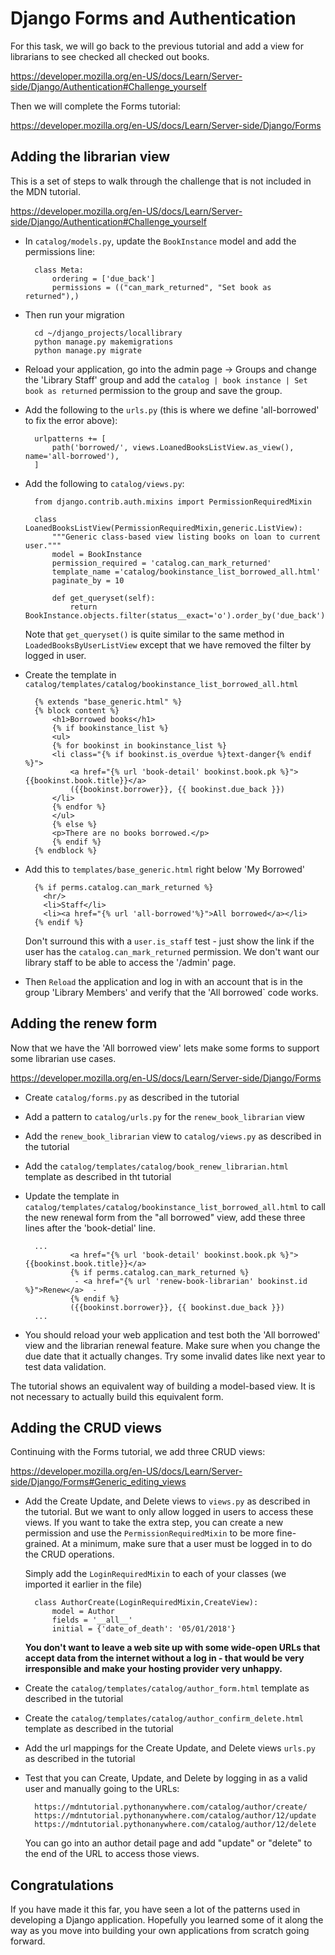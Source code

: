 Django Forms and Authentication
===============================

For this task, we will go back to the previous tutorial and add a view
for librarians to see checked all checked out books.

https://developer.mozilla.org/en-US/docs/Learn/Server-side/Django/Authentication#Challenge_yourself

Then we will complete the Forms tutorial:

https://developer.mozilla.org/en-US/docs/Learn/Server-side/Django/Forms

Adding the librarian view
-------------------------

This is a set of steps to walk through the challenge that is not included in the MDN tutorial.

https://developer.mozilla.org/en-US/docs/Learn/Server-side/Django/Authentication#Challenge_yourself

* In `catalog/models.py`, update the `BookInstance` model and add the permissions line:

        class Meta:
            ordering = ['due_back']
            permissions = (("can_mark_returned", "Set book as returned"),)

* Then run your migration

        cd ~/django_projects/locallibrary
        python manage.py makemigrations
        python manage.py migrate

* Reload your application, go into the admin page -> Groups and change the 'Library Staff' group
and add the `catalog | book instance | Set book as returned` permission to the group and save the group.

* Add the following to the `urls.py` (this is where we define 'all-borrowed' to fix the error above):

        urlpatterns += [
            path('borrowed/', views.LoanedBooksListView.as_view(), name='all-borrowed'),
        ]

* Add the following to `catalog/views.py`:

        from django.contrib.auth.mixins import PermissionRequiredMixin

        class LoanedBooksListView(PermissionRequiredMixin,generic.ListView):
            """Generic class-based view listing books on loan to current user."""
            model = BookInstance
            permission_required = 'catalog.can_mark_returned'
            template_name ='catalog/bookinstance_list_borrowed_all.html'
            paginate_by = 10

            def get_queryset(self):
                return BookInstance.objects.filter(status__exact='o').order_by('due_back')

    Note that `get_queryset()` is quite similar to the same method in `LoadedBooksByUserListView`
    except that we have removed the filter by logged in user.

* Create the template in `catalog/templates/catalog/bookinstance_list_borrowed_all.html`

        {% extends "base_generic.html" %}
        {% block content %}
            <h1>Borrowed books</h1>
            {% if bookinstance_list %}
            <ul>
            {% for bookinst in bookinstance_list %}
            <li class="{% if bookinst.is_overdue %}text-danger{% endif %}">
                <a href="{% url 'book-detail' bookinst.book.pk %}">{{bookinst.book.title}}</a>
                ({{bookinst.borrower}}, {{ bookinst.due_back }})
            </li>
            {% endfor %}
            </ul>
            {% else %}
            <p>There are no books borrowed.</p>
            {% endif %}
        {% endblock %}

* Add this to `templates/base_generic.html` right below 'My Borrowed'

        {% if perms.catalog.can_mark_returned %}
          <hr/>
          <li>Staff</li>
          <li><a href="{% url 'all-borrowed'%}">All borrowed</a></li>
        {% endif %}

    Don't surround this with a `user.is_staff` test - just show the link if the
    user has the `catalog.can_mark_returned` permission.   We don't want our library
    staff to be able to access the '/admin' page.

* Then `Reload` the application and log in with an account that is in the group 'Library Members'
and verify that the 'All borrowed` code works.

Adding the renew form
---------------------

Now that we have the 'All borrowed view' lets make some forms to support some librarian use cases.

https://developer.mozilla.org/en-US/docs/Learn/Server-side/Django/Forms

* Create `catalog/forms.py` as described in the tutorial

* Add a pattern to `catalog/urls.py` for the `renew_book_librarian` view

* Add the `renew_book_librarian` view to `catalog/views.py` as described in the tutorial

* Add the `catalog/templates/catalog/book_renew_librarian.html` template as described in tht tutorial

* Update the template in `catalog/templates/catalog/bookinstance_list_borrowed_all.html` to call the new
renewal form from the "all borrowed" view, add these three lines after the 'book-detial' line.

        ...
                <a href="{% url 'book-detail' bookinst.book.pk %}">{{bookinst.book.title}}</a>
                {% if perms.catalog.can_mark_returned %}   
                 - <a href="{% url 'renew-book-librarian' bookinst.id %}">Renew</a>  - 
                {% endif %}
                ({{bookinst.borrower}}, {{ bookinst.due_back }})
        ...

* You should reload your web application and test both the 'All borrowed' view and the librarian renewal
feature.  Make sure when you change the due date that it actually changes.  Try some invalid dates like
next year to test data validation.

The tutorial shows an equivalent way of building a model-based view.  It is not necessary to actually build
this equivalent form.

Adding the CRUD views
---------------------

Continuing with the Forms tutorial, we add three CRUD views:

https://developer.mozilla.org/en-US/docs/Learn/Server-side/Django/Forms#Generic_editing_views

* Add the Create Update, and Delete views to `views.py` as described in the tutorial.  But we want to
only allow logged in users to access these views.  If you want to take the extra step, you can create a new permission
and use the `PermissionRequiredMixin` to be more fine-grained.  At a minimum, make sure that a user must be 
logged in to do the CRUD operations.  

    Simply add the `LoginRequiredMixin` to each of your classes (we imported it earlier in the file)

        class AuthorCreate(LoginRequiredMixin,CreateView):
            model = Author
            fields = '__all__'
            initial = {'date_of_death': '05/01/2018'}

    __You don't want to leave a web site up with some 
    wide-open URLs that accept data from the internet without a log in - that would be very irresponsible
    and make your hosting provider very unhappy.__
        
* Create the `catalog/templates/catalog/author_form.html` template as described in the tutorial

* Create the `catalog/templates/catalog/author_confirm_delete.html` template as described in the tutorial

* Add the url mappings for the Create Update, and Delete views `urls.py` as described in the tutorial

* Test that you can Create, Update, and Delete by logging in as a valid user and manually going to the URLs:

        https://mdntutorial.pythonanywhere.com/catalog/author/create/
        https://mdntutorial.pythonanywhere.com/catalog/author/12/update
        https://mdntutorial.pythonanywhere.com/catalog/author/12/delete

    You can go into an author detail page and add "update" or "delete" to the end of the URL to access
    those views.

Congratulations
---------------

If you have made it this far, you have seen a lot of the patterns used in developing a Django application.
Hopefully you learned some of it along the way as you move into building your own applications from scratch
going forward.
